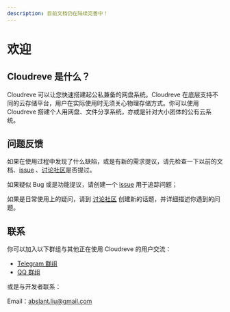 ```yaml
---
description: 目前文档仍在陆续完善中！
---
```


# 欢迎

## Cloudreve 是什么？

Cloudreve 可以让您快速搭建起公私兼备的网盘系统。Cloudreve 在底层支持不同的云存储平台，用户在实际使用时无须关心物理存储方式。你可以使用 Cloudreve 搭建个人用网盘、文件分享系统，亦或是针对大小团体的公有云系统。

## 问题反馈

如果在使用过程中发现了什么缺陷，或是有新的需求提议，请先检查一下以前的文档、[issue](https://github.com/cloudreve/Cloudreve/issues) 、[讨论社区](https://forum.cloudreve.org/)是否提过。

如果疑似 Bug 或是功能提议，请创建一个 [issue](https://github.com/cloudreve/Cloudreve/issues) 用于追踪问题；

如果是日常使用上的疑问，请到 [讨论社区](https://forum.cloudreve.org/) 创建新的话题，并详细描述你遇到的问题。

## 联系

你可以加入以下群组与其他正在使用 Cloudreve 的用户交流：

* [Telegram 群组](https://t.me/cloudreve\_official)
* [QQ 群组](https://qm.qq.com/cgi-bin/qm/qr?k=pjwJ2pi\_V4LN\_JdPZk\_HMwJv\_x8zuCPX\&jump\_from=webapi)

或是与开发者联系：

&#x20;Email：[abslant.liu@gmail.com](mailto:abslant.liu@gmail.com)
